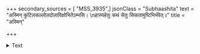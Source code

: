+++
secondary_sources = [ "MSS_3935",]
jsonClass = "Subhaashita"
text = "अस्मिन् कुटिलकल्लोलदोलाविक्षोभितेऽम्भसि।  \nहास्यहेतुः कथं सेतुः सिकतामुष्टिभिर्भवेत्॥"
title = "अस्मिन्"

+++

<details><summary>Text</summary>

अस्मिन् कुटिलकल्लोलदोलाविक्षोभितेऽम्भसि।  
हास्यहेतुः कथं सेतुः सिकतामुष्टिभिर्भवेत्॥
</details>
